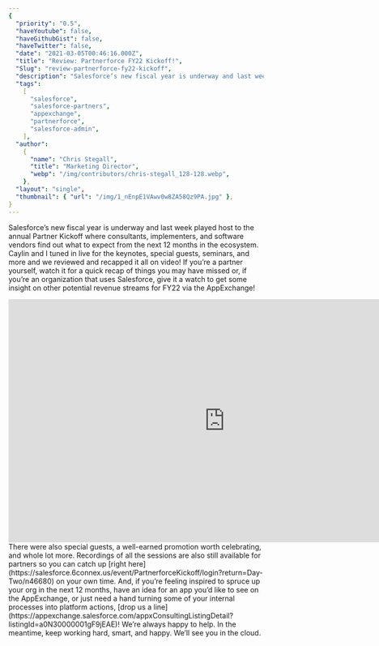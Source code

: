 ```yaml
---
{
  "priority": "0.5",
  "haveYoutube": false,
  "haveGithubGist": false,
  "haveTwitter": false,
  "date": "2021-03-05T00:46:16.000Z",
  "title": "Review: Partnerforce FY22 Kickoff!",
  "Slug": "review-partnerforce-fy22-kickoff",
  "description": "Salesforce’s new fiscal year is underway and last week played host to the annual Partner Kickoff where consultants, implementers, and software vendors find out what to expect from the next 12 months in the ecosystem. Caylin and I tuned in live for the keynotes, special guests, seminars, and more and we reviewed and recapped it all on video!.",
  "tags":
    [
      "salesforce",
      "salesforce-partners",
      "appexchange",
      "partnerforce",
      "salesforce-admin",
    ],
  "author":
    {
      "name": "Chris Stegall",
      "title": "Marketing Director",
      "webp": "/img/contributors/chris-stegall_128-128.webp",
    },
  "layout": "single",
  "thumbnail": { "url": "/img/1_nEnpE1VAwv0w8ZA58Qz9PA.jpg" },
}
---
```


Salesforce’s new fiscal year is underway and last week played host to the annual Partner Kickoff where consultants, implementers, and software vendors find out what to expect from the next 12 months in the ecosystem. Caylin and I tuned in live for the keynotes, special guests, seminars, and more and we reviewed and recapped it all on video!
If you’re a partner yourself, watch it for a quick recap of things you may have missed or, if you’re an organization that uses Salesforce, give it a watch to get some insight on other potential revenue streams for FY22 via the AppExchange!

<iframe src="https://cdn.embedly.com/widgets/media.html?src=https%3A%2F%2Fwww.youtube.com%2Fembed%2FnU8WshHYpzA%3Ffeature%3Doembed&amp;display_name=YouTube&amp;url=https%3A%2F%2Fwww.youtube.com%2Fwatch%3Fv%3DnU8WshHYpzA&amp;image=https%3A%2F%2Fi.ytimg.com%2Fvi%2FnU8WshHYpzA%2Fhqdefault.jpg&amp;key=a19fcc184b9711e1b4764040d3dc5c07&amp;type=text%2Fhtml&amp;schema=youtube" width="854" height="480" frameborder="0" scrolling="no">[https://medium.com/media/6539f9082e8985efd791fee0749b289a/href](https://medium.com/media/6539f9082e8985efd791fee0749b289a/href)</iframe>There were also special guests, a well-earned promotion worth celebrating, and whole lot more. Recordings of all the sessions are also still available for partners so you can catch up [right here](https://salesforce.6connex.us/event/PartnerforceKickoff/login?return=Day-Two/n46680) on your own time.
And, if you’re feeling inspired to spruce up your org in the next 12 months, have an idea for an app you’d like to see on the AppExchange, or just need a hand turning some of your internal processes into platform actions, [drop us a line](https://appexchange.salesforce.com/appxConsultingListingDetail?listingId=a0N30000001gF9jEAE)! We’re always happy to help.
In the meantime, keep working hard, smart, and happy. We’ll see you in the cloud.
